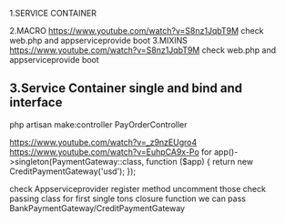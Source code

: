1.SERVICE CONTAINER

2.MACRO https://www.youtube.com/watch?v=S8nz1JqbT9M
    check web.php and appserviceprovide boot
3.MIXINS https://www.youtube.com/watch?v=S8nz1JqbT9M
    check web.php and appserviceprovide boot

3.Service Container single and bind and interface
-----------------------------------------------

php artisan make:controller PayOrderController

https://www.youtube.com/watch?v=_z9nzEUgro4
https://www.youtube.com/watch?v=EuhpCA9x-Po for app()->singleton(PaymentGateway::class, function ($app) {
                return new CreditPaymentGateway('usd');
            });

check Appserviceprovider register method uncomment those check passing class for first single tons closure function we can pass BankPaymentGateway/CreditPaymentGateway